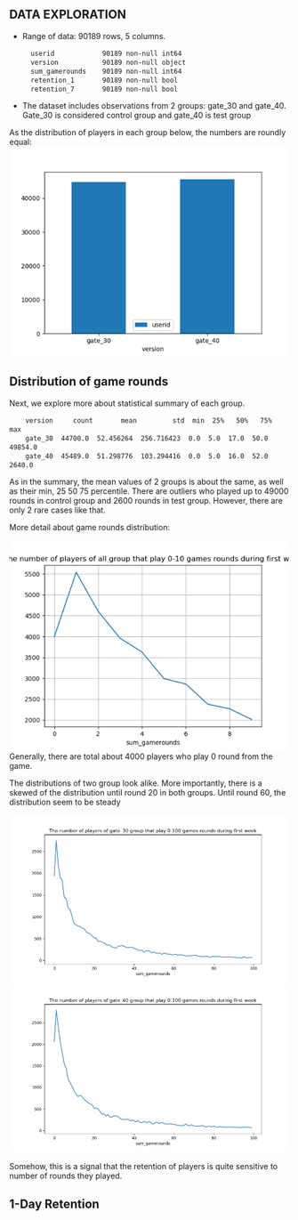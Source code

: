 ## DATA EXPLORATION

- Range of data: 90189 rows, 5 columns.

        userid            90189 non-null int64
        version           90189 non-null object
        sum_gamerounds    90189 non-null int64
        retention_1       90189 non-null bool
        retention_7       90189 non-null bool

- The dataset includes observations from 2 groups: gate_30 and gate_40. Gate_30 is considered control group and gate_40 is test group

As the distribution of players in each group below, the numbers are roundly equal: 
![image](version_count.png)


## Distribution of game rounds
Next, we explore more about statistical summary of each group. 

        version     count       mean         std  min  25%   50%   75%      max                                                           
        gate_30  44700.0  52.456264  256.716423  0.0  5.0  17.0  50.0  49854.0
        gate_40  45489.0  51.298776  103.294416  0.0  5.0  16.0  52.0   2640.0

As in the summary, the mean values of 2 groups is about the same, as well as their min, 25 50 75 percentile. There are outliers who played up to 49000 rounds in control group and 2600 rounds in test group. However, there are only 2 rare cases like that.

More detail about game rounds distribution: 


![image](allrounds_10.png)
Generally, there are total about 4000 players who play 0 round from the game. 

The distributions of two group look alike. More importantly, there is a skewed of the distribution until round 20 in both groups. Until round 60, the distribution seem to be steady


![image](gate_30_100.png)
![image](gate_40_100.png)

Somehow, this is a signal that the retention of players is quite sensitive to number of rounds they played.

## 1-Day Retention